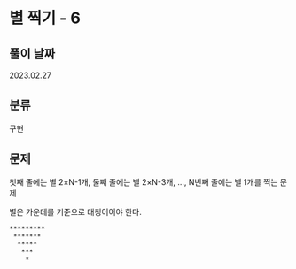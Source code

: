 # 별 찍기 - 6

## 풀이 날짜
2023.02.27

## 분류
구현

## 문제
첫째 줄에는 별 2×N-1개, 둘째 줄에는 별 2×N-3개, ..., N번째 줄에는 별 1개를 찍는 문제

별은 가운데를 기준으로 대칭이어야 한다.

```
*********
 *******
  *****
   ***
    *
```